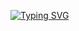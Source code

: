 [![Typing SVG](https://readme-typing-svg.herokuapp.com?font=Pacifico&size=27&pause=1000&color=F707F2&center=true&vCenter=true&multiline=true&width=442&height=90&lines=Seja+bem+Vindo+ao+meu+Git!;Mariely+Bosco+Rocha)](https://git.io/typing-svg)

<!---
Marielyroccha/Marielyroccha is a ✨ special ✨ repository because its `README.md` (this file) appears on your GitHub profile.
You can ![audi](https://github.com/Marielyroccha/Marielyroccha/assets/98980850/a51dd81d-edd5-4eb4-a8e7-83a0462c9ce9)
click the Preview link to take a look at your changes.
--->
